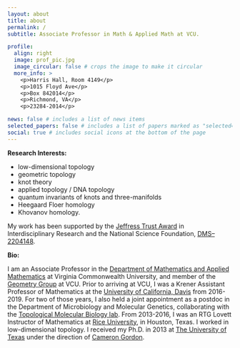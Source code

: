```yaml
---
layout: about
title: about
permalink: /
subtitle: Associate Professor in Math & Applied Math at VCU. 

profile:
  align: right
  image: prof_pic.jpg
  image_circular: false # crops the image to make it circular
  more_info: >
    <p>Harris Hall, Room 4149</p>
    <p>1015 Floyd Ave</p>
    <p>Box 842014</p>
    <p>Richmond, VA</p> 
    <p>23284-2014</p>

news: false # includes a list of news items
selected_papers: false # includes a list of papers marked as "selected={true}"
social: true # includes social icons at the bottom of the page
---
```


<b>Research Interests:</b>

- low-dimensional topology 
- geometric topology
- knot theory
- applied topology / DNA topology  
- quantum invariants of knots and three-manifolds
- Heegaard Floer homology
- Khovanov homology. 

My work has been supported by the [Jeffress Trust Award](https://hria.org/tmf/jeffress/) in Interdisciplinary Research and the National Science Foundation, [DMS–2204148](https://nsf.gov/awardsearch/showAward?AWD_ID=2204148&HistoricalAwards=false). 

<b>Bio:</b>

I am an Associate Professor in the <a href='https://math.vcu.edu/'>Department of Mathematics and Applied Mathematics</a> at Virginia Commonwealth University, and member of the <a href='https://geometryvcu.github.io'>Geometry Group</a> at VCU. 
Prior to arriving at VCU, I was a Krener Assistant Professor of Mathematics at the [University of California, Davis](https://www.math.ucdavis.edu) from 2016-2019. For two of those years, I also held a joint appointment as a postdoc in the Department of Microbiology and Molecular Genetics, collaborating with the [Topological Molecular Biology lab](http://arsuaga-vazquez-lab.faculty.ucdavis.edu/). From 2013-2016, I was an RTG Lovett Instructor of Mathematics at [Rice University](https://math.rice.edu/), in Houston, Texas. I worked in low-dimensional topology. I received my Ph.D. in 2013 at [The University of Texas](https://www.ma.utexas.edu) under the direction of [Cameron Gordon](https://en.wikipedia.org/wiki/Cameron_Gordon_(mathematician)).


